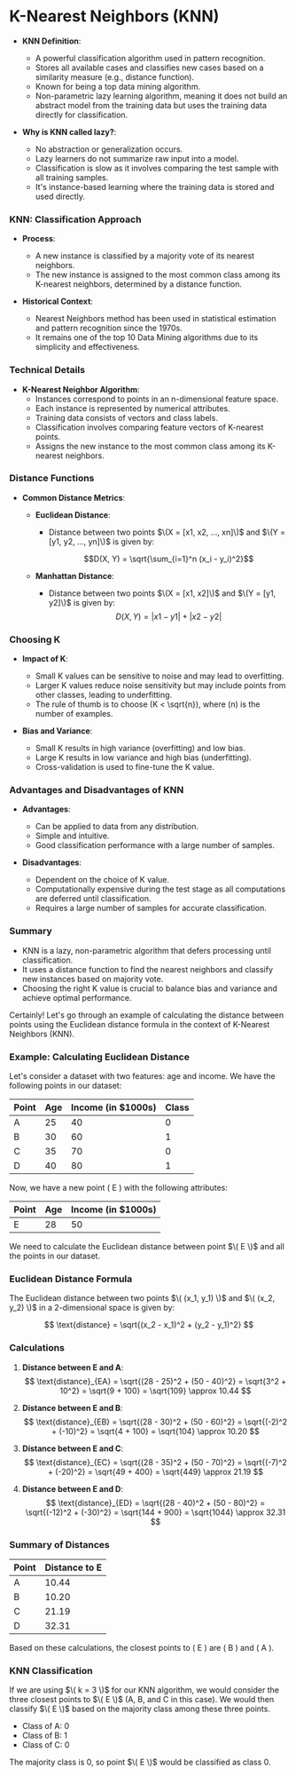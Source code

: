 # K-Nearest Neighbors (KNN)

- **KNN Definition**:
  - A powerful classification algorithm used in pattern recognition.
  - Stores all available cases and classifies new cases based on a similarity measure (e.g., distance function).
  - Known for being a top data mining algorithm.
  - Non-parametric lazy learning algorithm, meaning it does not build an abstract model from the training data but uses the training data directly for classification.

- **Why is KNN called lazy?**:
  - No abstraction or generalization occurs.
  - Lazy learners do not summarize raw input into a model.
  - Classification is slow as it involves comparing the test sample with all training samples.
  - It's instance-based learning where the training data is stored and used directly.

### KNN: Classification Approach

- **Process**:
  - A new instance is classified by a majority vote of its nearest neighbors.
  - The new instance is assigned to the most common class among its K-nearest neighbors, determined by a distance function.

- **Historical Context**:
  - Nearest Neighbors method has been used in statistical estimation and pattern recognition since the 1970s.
  - It remains one of the top 10 Data Mining algorithms due to its simplicity and effectiveness.

### Technical Details

- **K-Nearest Neighbor Algorithm**:
  - Instances correspond to points in an n-dimensional feature space.
  - Each instance is represented by numerical attributes.
  - Training data consists of vectors and class labels.
  - Classification involves comparing feature vectors of K-nearest points.
  - Assigns the new instance to the most common class among its K-nearest neighbors.

### Distance Functions

- **Common Distance Metrics**:
  - **Euclidean Distance**:
    - Distance between two points $\(X = [x1, x2, ..., xn]\)$ and $\(Y = [y1, y2, ..., yn]\)$ is given by:
      
      $$D(X, Y) = \sqrt{\sum_{i=1}^n (x_i - y_i)^2}$$
      
  - **Manhattan Distance**:
    - Distance between two points $\(X = [x1, x2]\)$ and $\(Y = [y1, y2]\)$ is given by:
      $$
      D(X, Y) = |x1 - y1| + |x2 - y2|
      $$

### Choosing K

- **Impact of K**:
  - Small K values can be sensitive to noise and may lead to overfitting.
  - Larger K values reduce noise sensitivity but may include points from other classes, leading to underfitting.
  - The rule of thumb is to choose \(K < \sqrt{n}\), where \(n\) is the number of examples.

- **Bias and Variance**:
  - Small K results in high variance (overfitting) and low bias.
  - Large K results in low variance and high bias (underfitting).
  - Cross-validation is used to fine-tune the K value.

### Advantages and Disadvantages of KNN

- **Advantages**:
  - Can be applied to data from any distribution.
  - Simple and intuitive.
  - Good classification performance with a large number of samples.

- **Disadvantages**:
  - Dependent on the choice of K value.
  - Computationally expensive during the test stage as all computations are deferred until classification.
  - Requires a large number of samples for accurate classification.

### Summary

- KNN is a lazy, non-parametric algorithm that defers processing until classification.
- It uses a distance function to find the nearest neighbors and classify new instances based on majority vote.
- Choosing the right K value is crucial to balance bias and variance and achieve optimal performance.

Certainly! Let's go through an example of calculating the distance between points using the Euclidean distance formula in the context of K-Nearest Neighbors (KNN).

### Example: Calculating Euclidean Distance

Let's consider a dataset with two features: age and income. We have the following points in our dataset:

| Point | Age | Income (in $1000s) | Class |
|-------|-----|--------------------|-------|
| A     | 25  | 40                 | 0     |
| B     | 30  | 60                 | 1     |
| C     | 35  | 70                 | 0     |
| D     | 40  | 80                 | 1     |

Now, we have a new point \( E \) with the following attributes:

| Point | Age | Income (in $1000s) |
|-------|-----|--------------------|
| E     | 28  | 50                 |

We need to calculate the Euclidean distance between point $\( E \)$ and all the points in our dataset.

### Euclidean Distance Formula

The Euclidean distance between two points $\( (x_1, y_1) \)$ and $\( (x_2, y_2) \)$ in a 2-dimensional space is given by:

$$ \text{distance} = \sqrt{(x_2 - x_1)^2 + (y_2 - y_1)^2} $$

### Calculations

1. **Distance between E and A**:
   $$
   \text{distance}_{EA} = \sqrt{(28 - 25)^2 + (50 - 40)^2} = \sqrt{3^2 + 10^2} = \sqrt{9 + 100} = \sqrt{109} \approx 10.44
   $$

2. **Distance between E and B**:
   $$
   \text{distance}_{EB} = \sqrt{(28 - 30)^2 + (50 - 60)^2} = \sqrt{(-2)^2 + (-10)^2} = \sqrt{4 + 100} = \sqrt{104} \approx 10.20
   $$

3. **Distance between E and C**:
   $$
   \text{distance}_{EC} = \sqrt{(28 - 35)^2 + (50 - 70)^2} = \sqrt{(-7)^2 + (-20)^2} = \sqrt{49 + 400} = \sqrt{449} \approx 21.19
   $$

4. **Distance between E and D**:
   $$
   \text{distance}_{ED} = \sqrt{(28 - 40)^2 + (50 - 80)^2} = \sqrt{(-12)^2 + (-30)^2} = \sqrt{144 + 900} = \sqrt{1044} \approx 32.31
   $$

### Summary of Distances

| Point | Distance to E |
|-------|---------------|
| A     | 10.44         |
| B     | 10.20         |
| C     | 21.19         |
| D     | 32.31         |

Based on these calculations, the closest points to \( E \) are \( B \) and \( A \).

### KNN Classification

If we are using $\( k = 3 \)$ for our KNN algorithm, we would consider the three closest points to $\( E \)$ (A, B, and C in this case). We would then classify $\( E \)$ based on the majority class among these three points.

- Class of A: 0
- Class of B: 1
- Class of C: 0

The majority class is 0, so point $\( E \)$ would be classified as class 0.

